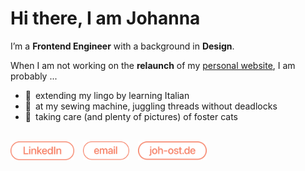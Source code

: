 # Hi there, I am Johanna

I’m a **Frontend Engineer** with a background in **Design**.

When I am not working on the **relaunch** of my [personal website](https://joh-ost.de), I am probably ...

-   💬&ensp;extending my lingo by learning Italian
-   🧵&ensp;at my sewing machine, juggling threads without deadlocks
-   🐾&ensp;taking care (and plenty of pictures) of foster cats


<br />
<a href="https://www.linkedin.com/in/ostjo" title="LinkedIn — Johanna Osterrieter"><img alt="linkedin" src="assets/linkedin-cta.svg" height="30px"/></a>&emsp;<a href="mailto:info@johannaost.de" title="Send email"><img alt="email" src="assets/email-cta.svg" height="30px"/></a>&emsp;<a href="https://joh-ost.de" title="joh-ost.de"><img alt="homepage" src="assets/homepage-cta.svg" height="30px"/></a>

<!--
-   🔭 I’m currently working on ...
-   🌱 I’m currently learning ...
-   👯 I’m looking to collaborate on ...
-   🤔 I’m looking for help with ...
-   💬 Ask me about ...
-   📫 How to reach me: ...
-   😄 Pronouns: ...
-   ⚡ Fun fact: ...
-->
